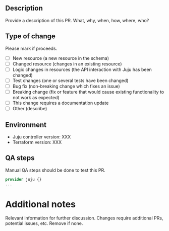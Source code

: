 

## Description

Provide a description of this PR. What, why, when, how, where, who?

## Type of change

Please mark if proceeds.

- [ ] New resource (a new resource in the schema)
- [ ] Changed resource (changes in an existing resource)
- [ ] Logic changes in resources (the API interaction with Juju has been changed)
- [ ] Test changes (one or several tests have been changed)
- [ ] Bug fix (non-breaking change which fixes an issue)
- [ ] Breaking change (fix or feature that would cause existing functionality to not work as expected)
- [ ] This change requires a documentation update
- [ ] Other (describe)

## Environment

- Juju controller version: XXX
- Terraform version: XXX

## QA steps

Manual QA steps should be done to test this PR.

```tf
provider juju {}
...
```

# Additional notes

Relevant information for further discussion. Changes require additional PRs, potential issues, etc. Remove if none.
